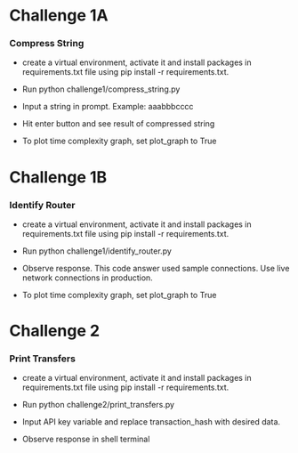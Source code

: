 
# Challenge 1A
### Compress String

- create a virtual environment, activate it and install packages in requirements.txt file using pip install -r requirements.txt.

- Run python challenge1/compress_string.py
- Input a string in prompt. Example: aaabbbcccc
- Hit enter button and see result of compressed string
- To plot time complexity graph, set plot_graph to True


# Challenge 1B
### Identify Router

- create a virtual environment, activate it and install packages in requirements.txt file using pip install -r requirements.txt.

- Run python challenge1/identify_router.py
- Observe response. This code answer used sample connections. Use live network connections in production.
- To plot time complexity graph, set plot_graph to True

# Challenge 2
### Print Transfers

- create a virtual environment, activate it and install packages in requirements.txt file using pip install -r requirements.txt.

- Run python challenge2/print_transfers.py
- Input API key variable and replace transaction_hash with desired data.
- Observe response in shell terminal

